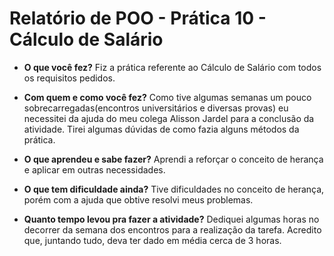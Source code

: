 # Relatório de POO - Prática 10 - Cálculo de Salário

- **O que você fez?**
Fiz a prática referente ao Cálculo de Salário com todos os requisitos pedidos.

- **Com quem e como você fez?**
Como tive algumas semanas um pouco sobrecarregadas(encontros universitários e diversas provas) eu necessitei da ajuda do meu colega Alisson Jardel para a conclusão da atividade. Tirei algumas dúvidas de como fazia alguns métodos da prática.

- **O que aprendeu e sabe fazer?**
Aprendi a reforçar o conceito de herança e aplicar em outras necessidades.

- **O que tem dificuldade ainda?**
Tive dificuldades no conceito de herança, porém com a ajuda que obtive resolvi meus problemas. 

- **Quanto tempo levou pra fazer a atividade?**
Dediquei algumas horas no decorrer da semana dos encontros para a realização da tarefa. Acredito que, juntando tudo, deva ter dado em média cerca de 3 horas.
